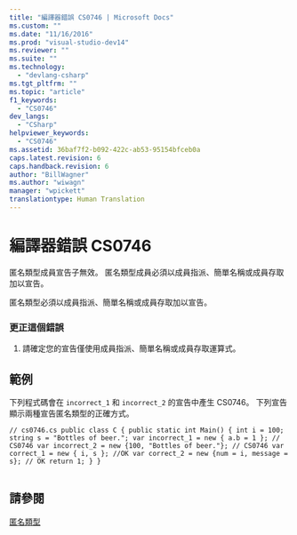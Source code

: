 ```yaml
---
title: "編譯器錯誤 CS0746 | Microsoft Docs"
ms.custom: ""
ms.date: "11/16/2016"
ms.prod: "visual-studio-dev14"
ms.reviewer: ""
ms.suite: ""
ms.technology: 
  - "devlang-csharp"
ms.tgt_pltfrm: ""
ms.topic: "article"
f1_keywords: 
  - "CS0746"
dev_langs: 
  - "CSharp"
helpviewer_keywords: 
  - "CS0746"
ms.assetid: 36baf7f2-b092-422c-ab53-95154bfceb0a
caps.latest.revision: 6
caps.handback.revision: 6
author: "BillWagner"
ms.author: "wiwagn"
manager: "wpickett"
translationtype: Human Translation
---
```

# 編譯器錯誤 CS0746
匿名類型成員宣告子無效。 匿名類型成員必須以成員指派、簡單名稱或成員存取加以宣告。  
  
 匿名類型必須以成員指派、簡單名稱或成員存取加以宣告。  
  
### 更正這個錯誤  
  
1.  請確定您的宣告僅使用成員指派、簡單名稱或成員存取運算式。  
  
## 範例  
 下列程式碼會在 `incorrect_1` 和 `incorrect_2` 的宣告中產生 CS0746。 下列宣告顯示兩種宣告匿名類型的正確方式。  
  
```  
// cs0746.cs public class C { public static int Main() { int i = 100; string s = "Bottles of beer."; var incorrect_1 = new { a.b = 1 }; // CS0746 var incorrect_2 = new {100, "Bottles of beer."}; // CS0746 var correct_1 = new { i, s }; //OK var correct_2 = new {num = i, message = s}; // OK return 1; } }  
  
```  
  
## 請參閱  
 [匿名類型](../../csharp/programming-guide/classes-and-structs/anonymous-types.md)
